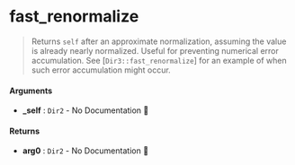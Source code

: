 # fast\_renormalize

>  Returns `self` after an approximate normalization, assuming the value is already nearly normalized.
>  Useful for preventing numerical error accumulation.
>  See [`Dir3::fast_renormalize`] for an example of when such error accumulation might occur.

#### Arguments

- **\_self** : `Dir2` \- No Documentation 🚧

#### Returns

- **arg0** : `Dir2` \- No Documentation 🚧